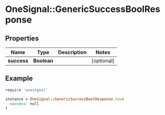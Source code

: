 # OneSignal::GenericSuccessBoolResponse

## Properties

| Name | Type | Description | Notes |
| ---- | ---- | ----------- | ----- |
| **success** | **Boolean** |  | [optional] |

## Example

```ruby
require 'onesignal'

instance = OneSignal::GenericSuccessBoolResponse.new(
  success: null
)
```

